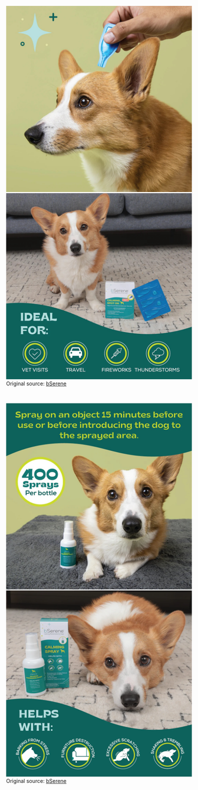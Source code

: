 ![bSerene](https://raw.githubusercontent.com/nikole-flowers/leo-work/main/bSerene/bSerene.jpeg "bSerene")
![bSerene](https://raw.githubusercontent.com/nikole-flowers/leo-work/main/bSerene/bSerene2.jpeg "bSerene")
Original source: [bSerene](https://scientiapet.com/collections/dog-collection/products/bserene-valerian-calming-spot-on-for-dogs-3-applications)

</br>

![bSerene](https://raw.githubusercontent.com/nikole-flowers/leo-work/main/bSerene/bSerene3.jpeg "bSerene")
![bSerene](https://raw.githubusercontent.com/nikole-flowers/leo-work/main/bSerene/bSerene4.png "bSerene")
Original source: [bSerene](https://scientiapet.com/collections/dog-collection/products/bserene-pheromone-calming-spray-for-dogs-60-ml)